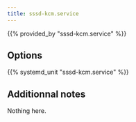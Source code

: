```yaml
---
title: sssd-kcm.service
---
```


{{% provided_by "sssd-kcm.service" %}}

## Options

{{% systemd_unit "sssd-kcm.service" %}}

## Additionnal notes

Nothing here.
